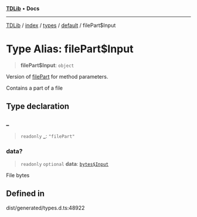 [**TDLib**](../../../../../../README.md) • **Docs**

***

[TDLib](../../../../../../modules.md) / [index](../../../../../README.md) / [types](../../../README.md) / [default](../README.md) / filePart$Input

# Type Alias: filePart$Input

> **filePart$Input**: `object`

Version of [filePart](filePart-1.md) for method parameters.

Contains a part of a file

## Type declaration

### \_

> `readonly` **\_**: `"filePart"`

### data?

> `readonly` `optional` **data**: [`bytes$Input`](bytes$Input-1.md)

File bytes

## Defined in

dist/generated/types.d.ts:48922
